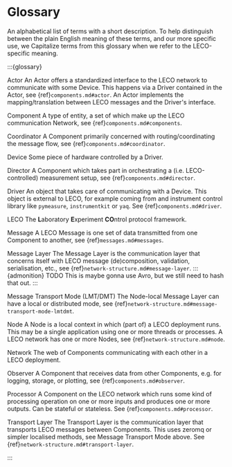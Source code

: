 # Glossary
An alphabetical list of terms with a short description.
To help distinguish between the plain English meaning of these terms, and our more specific use, we Capitalize terms from this glossary when we refer to the LECO-specific meaning.

:::{glossary}

Actor
    An Actor offers a standardized interface to the LECO network to communicate with some Device. This happens via a Driver contained in the Actor, see {ref}`components.md#actor`. An Actor implements the mapping/translation between LECO messages and the Driver's interface.

Component
    A type of entity, a set of which make up the LECO communication Network, see {ref}`components.md#components`.

Coordinator
    A Component primarily concerned with routing/coordinating the message flow, see {ref}`components.md#coordinator`.

Device
    Some piece of hardware controlled by a Driver.

Director
    A Component which takes part in orchestrating a (i.e. LECO-controlled) measurement setup, see {ref}`components.md#director`.

Driver
    An object that takes care of communicating with a Device. This object is external to LECO, for example coming from and instrument control library like `pymeasure`, `instrumentkit` or `yaq`. See {ref}`components.md#driver`.

LECO
    The **L**aboratory **E**xperiment **CO**ntrol protocol framework.

Message
    A LECO Message is one set of data transmitted from one Component to another, see {ref}`messages.md#messages`.

Message Layer
    The Message Layer is the communication layer that concerns itself with LECO message (de)composition, validation, serialisation, etc., see {ref}`network-structure.md#message-layer`.
    :::{admonition} TODO
    This is maybe gonna use Avro, but we still need to hash that out.
    :::

Message Transport Mode (LMT/DMT)
    The Node-local Message Layer can have a local or distributed mode, see {ref}`network-structure.md#message-transport-mode-lmtdmt`.

Node
    A Node is a local context in which (part of) a LECO deployment runs. 
    This may be a single application using one or more threads or processes. 
    A LECO network has one or more Nodes, see {ref}`network-structure.md#node`.

Network
    The web of Components communicating with each other in a LECO deployment.

Observer
    A Component that receives data from other Components, e.g. for logging, storage, or plotting, see {ref}`components.md#observer`.

Processor
    A Component on the LECO network which runs some kind of processing operation on one or more inputs and produces one or more outputs. Can be stateful or stateless. See {ref}`components.md#processor`.

Transport Layer
    The Transport Layer is the communication layer that transports LECO messages between Components.
    This uses zeromq or simpler localised methods, see Message Transport Mode above. See {ref}`network-structure.md#transport-layer`.

:::
